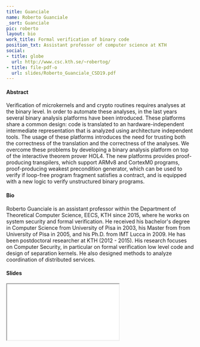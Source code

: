 ```yaml
---
title: Guanciale
name: Roberto Guanciale
_sort: Guanciale
pic: roberto
layout: bio
work_title: Formal verification of binary code
position_txt: Assistant professor of computer science at KTH
social:
- title: globe
  url: http://www.csc.kth.se/~robertog/
- title: file-pdf-o
  url: slides/Roberto_Guanciale_CSD19.pdf
---
```


#### Abstract
Verification of microkernels and and crypto routines requires analyses at the binary level. In order to automate these analyses, in the last years several binary analysis platforms have been introduced. These platforms share a common design: code is translated to an hardware-independent intermediate representation that is analyzed
using architecture independent tools. The usage of these platforms introduces the need for trusting both the correctness of the translation and the correctness of the analyses. We overcome these problems by developing a binary analysis platform on top of the interactive theorem prover HOL4.
The new platforms provides proof-producing transpilers, which support ARMv8 and CortexM0 programs, proof-producing weakest precondition generator, which can be used to verify if loop-free program fragment satisfies a contract, and is equipped with a new logic to verify unstructured binary programs.

#### Bio
Roberto Guanciale is an assistant professor within the Department of Theoretical Computer Science, EECS, KTH since 2015, where he works on system security and formal verification. He received his bachelor's degree in Computer Science from University of Pisa in 2003, his Master from from University of Pisa in 2005, and his Ph.D. from
IMT Lucca in 2009. He has been postdoctoral researcher at KTH (2012 - 2015). His research focuses on Computer Security, in particular on formal verification low level code and design of separation kernels.  He also designed methods to analyze coordination of distributed services.

#### Slides
<iframe class="slides" src="pdf/web/viewer.html?file=/slides/Roberto_Guanciale_CSD19.pdf"></iframe>
